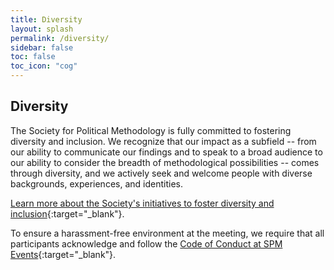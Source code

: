 ```yaml
---
title: Diversity
layout: splash
permalink: /diversity/
sidebar: false
toc: false
toc_icon: "cog"
---
```


## Diversity

The Society for Political Methodology is fully committed to fostering diversity and inclusion. We recognize that our impact as a subfield -- from our ability to communicate our findings and to speak to a broad audience to our ability to consider the breadth of methodological possibilities -- comes through diversity, and we actively seek and welcome people with diverse backgrounds, experiences, and identities.

[Learn more about the Society's initiatives to foster diversity and inclusion](https://www.cambridge.org/core/membership/spm/about-us/diversity-and-inclusion){:target="_blank"}.

To ensure a harassment-free environment at the meeting, we require that all participants acknowledge and follow the [Code of Conduct at SPM Events](https://www.cambridge.org/core/membership/spm/about-us/diversity-and-inclusion/code-of-conduct-at-spm-events){:target="_blank"}.
